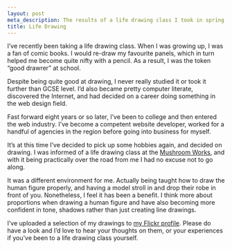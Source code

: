 ```yaml
---
layout: post
meta_description: The results of a life drawing class I took in spring 2013.
title: Life Drawing
---
```

I’ve recently been taking a life drawing class.
When I was growing up, I was a fan of comic books.
I would re-draw my favourite panels, which in turn helped me become quite nifty with a pencil.
As a result, I was the token “good drawrer” at school.

Despite being quite good at drawing, I never really studied it or took it further than GCSE level.
I’d also became pretty computer literate, discovered the Internet, and had decided on a career doing something in the web design field.

Fast forward eight years or so later, I’ve been to college and then entered the web industry.
I’ve become a competent website developer, worked for a handful of agencies in the region before going into business for myself.

It’s at this time I’ve decided to pick up some hobbies again, and decided on drawing.
I was informed of a life drawing class at the [Mushroom Works](http://www.mushroomworks.com/), and with it being practically over the road from me I had no excuse not to go along.

It was a different environment for me. Actually being taught how to draw the human figure properly, and having a model stroll in and drop their robe in front of you.
Nonetheless, I feel it has been a benefit. I think more about proportions when drawing a human figure and have also becoming more confident in tone, shadows rather than just creating line drawings.

I’ve uploaded a selection of my drawings to [my Flickr profile](http://www.flickr.com/photos/martinbean/sets/72157633478924373/).
Please do have a look and I’d love to hear your thoughts on them, or your experiences if you’ve been to a life drawing class yourself.